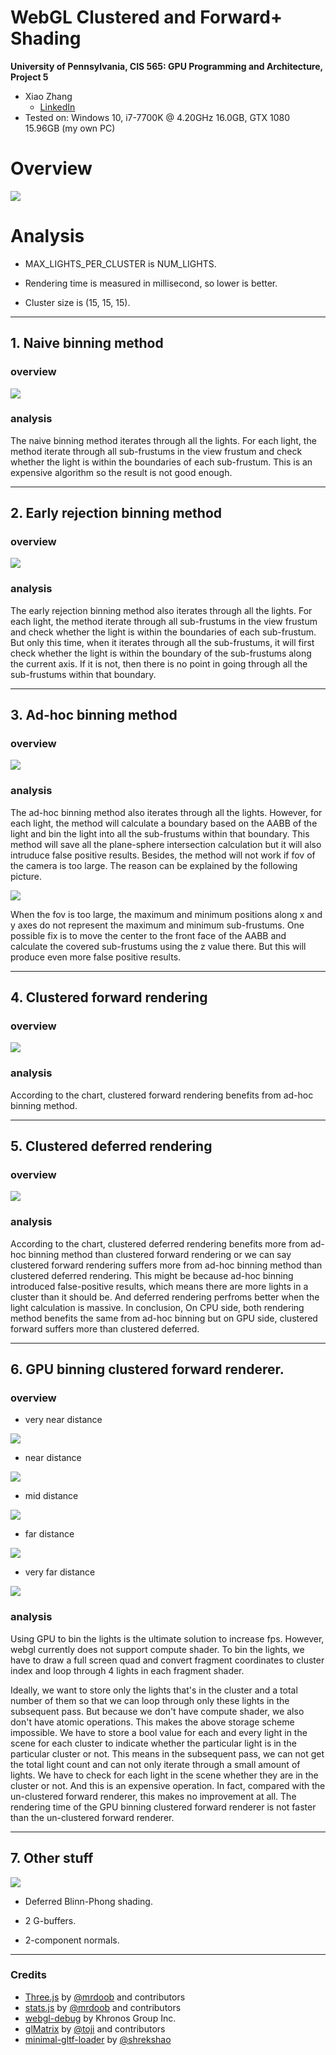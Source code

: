 WebGL Clustered and Forward+ Shading
======================

**University of Pennsylvania, CIS 565: GPU Programming and Architecture, Project 5**

* Xiao Zhang
  * [LinkedIn](https://www.linkedin.com/in/xiao-zhang-674bb8148/)
* Tested on: Windows 10, i7-7700K @ 4.20GHz 16.0GB, GTX 1080 15.96GB (my own PC)

Overview 
======================

![](img/0.gif)

Analysis 
======================
* MAX_LIGHTS_PER_CLUSTER is NUM_LIGHTS.

* Rendering time is measured in millisecond, so lower is better.

* Cluster size is (15, 15, 15).

---

## 1. Naive binning method

### overview

![](img/2.JPG)

### analysis

The naive binning method iterates through all the lights. For each light, the method iterate through all sub-frustums in the view frustum and check whether the light is within the boundaries of each sub-frustum. This is an expensive algorithm so the result is not good enough.

---

## 2. Early rejection binning method

### overview

![](img/3.JPG)

### analysis

The early rejection binning method also iterates through all the lights. For each light, the method iterate through all sub-frustums in the view frustum and check whether the light is within the boundaries of each sub-frustum. But only this time, when it iterates through all the sub-frustums, it will first check whether the light is within the boundary of the sub-frustums along the current axis. If it is not, then there is no point in going through all the sub-frustums within that boundary.

---

## 3. Ad-hoc binning method

### overview

![](img/3a.JPG)

### analysis

The ad-hoc binning method also iterates through all the lights. However, for each light, the method will calculate a boundary based on the AABB of the light and bin the light into all the sub-frustums within that boundary. This method will save all the plane-sphere intersection calculation but it will also intruduce false positive results. Besides, the method will not work if fov of the camera is too large. The reason can be explained by the following picture. 

![](img/3b.png)

When the fov is too large, the maximum and minimum positions along x and y axes do not represent the maximum and minimum sub-frustums. One possible fix is to move the center to the front face of the AABB and calculate the covered sub-frustums using the z value there. But this will produce even more false positive results.

---

## 4. Clustered forward rendering

### overview

![](img/4.JPG)

### analysis

According to the chart, clustered forward rendering benefits from ad-hoc binning method. 

---

## 5. Clustered deferred rendering

### overview

![](img/5.JPG)

### analysis

According to the chart, clustered deferred rendering benefits more from ad-hoc binning method than clustered forward rendering or we can say clustered forward rendering suffers more from ad-hoc binning method than clustered deferred rendering. This might be because ad-hoc binning introduced false-positive results, which means there are more lights in a cluster than it should be. And deferred rendering perfroms better when the light calculation is massive. In conclusion, On CPU side, both rendering method benefits the same from ad-hoc binning but on GPU side, clustered forward suffers more than clustered deferred. 

---

## 6. GPU binning clustered forward renderer.

### overview

* very near distance

![](img/a.jpg)

* near distance

![](img/b.jpg)

* mid distance

![](img/c.jpg)

* far distance

![](img/d.jpg)

* very far distance

![](img/e.jpg)

### analysis

Using GPU to bin the lights is the ultimate solution to increase fps. However, webgl currently does not support compute shader. To bin the lights, we have to draw a full screen quad and convert fragment coordinates to cluster index and loop through 4 lights in each fragment shader. 

Ideally, we want to store only the lights that's in the cluster and a total number of them so that we can loop through only these lights in the subsequent pass. But because we don't have compute shader, we also don't have atomic operations. This makes the above storage scheme impossible. We have to store a bool value for each and every light in the scene for each cluster to indicate whether the particular light is in the particular cluster or not. This means in the subsequent pass, we can not get the total light count and can not only iterate through a small amount of lights. We have to check for each light in the scene whether they are in the cluster or not. And this is an expensive operation. In fact, compared with the un-clustered forward renderer, this makes no improvement at all. The rendering time of the GPU binning clustered forward renderer is not faster than the un-clustered forward renderer.

---

## 7. Other stuff

![](img/1.JPG)

* Deferred Blinn-Phong shading.

* 2 G-buffers.

* 2-component normals.

---

### Credits

* [Three.js](https://github.com/mrdoob/three.js) by [@mrdoob](https://github.com/mrdoob) and contributors
* [stats.js](https://github.com/mrdoob/stats.js) by [@mrdoob](https://github.com/mrdoob) and contributors
* [webgl-debug](https://github.com/KhronosGroup/WebGLDeveloperTools) by Khronos Group Inc.
* [glMatrix](https://github.com/toji/gl-matrix) by [@toji](https://github.com/toji) and contributors
* [minimal-gltf-loader](https://github.com/shrekshao/minimal-gltf-loader) by [@shrekshao](https://github.com/shrekshao)
